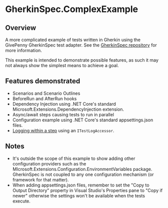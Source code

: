 # GherkinSpec.ComplexExample

## Overview

A more complicated example of tests written in Gherkin using the GivePenny GherkinSpec test adapter.  See the [GherkinSpec repository](https://github.com/GivePenny/GherkinSpec) for more information.

This example is intended to demonstrate possible features, as such it may not always show the simplest means to achieve a goal.

## Features demonstrated

* Scenarios and Scenario Outlines
* BeforeRun and AfterRun hooks
* Dependency Injection using .NET Core's standard Microsoft.Extensions.DependencyInjection extension.
* Async/await steps causing tests to run in parallel
* Configuration example using .NET Core's standard appsettings.json files.
* [Logging within a step](https://github.com/GivePenny/GherkinSpec/docs/Logging.md) using an `ITestLogAccessor`.

## Notes

* It's outside the scope of this example to show adding other configuration providers such as the MIcrosoft.Extensions.Configuration.EnvironmentVariables package.  GherkinSpec is not coupled to any one configuration mechanism (or framework for that matter).
* When adding appsettings.json files, remember to set the "Copy to Output Directory" property in Visual Studio's Properties pane to "Copy if newer" otherwise the settings won't be available when the tests execute.